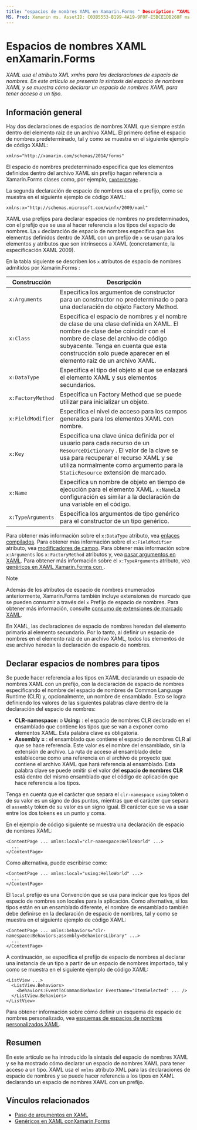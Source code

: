 ```yaml
---
title: "espacios de nombres XAML en Xamarin.Forms " Description: "XAML usa el atributo XML xmlns para las declaraciones de espacios de nombres. En este artículo se presenta la sintaxis del espacio de nombres XAML y se muestra cómo declarar un espacio de nombres XAML para tener acceso a un tipo. "
MS. Prod: Xamarin ms. AssetID: C03B5553-B199-4A19-9F0F-E5BCE1DB268F ms. Technology: Xamarin-Forms Author: davidbritch ms. Author: dabritch ms. Date: 08/21/2018 no-LOC: [ Xamarin.Forms , Xamarin.Essentials ]
---
```


# <a name="xaml-namespaces-in-xamarinforms"></a>Espacios de nombres XAML enXamarin.Forms

_XAML usa el atributo XML xmlns para las declaraciones de espacio de nombres. En este artículo se presenta la sintaxis del espacio de nombres XAML y se muestra cómo declarar un espacio de nombres XAML para tener acceso a un tipo._

## <a name="overview"></a>Información general

Hay dos declaraciones de espacios de nombres XAML que siempre están dentro del elemento raíz de un archivo XAML. El primero define el espacio de nombres predeterminado, tal y como se muestra en el siguiente ejemplo de código XAML:

```xaml
xmlns="http://xamarin.com/schemas/2014/forms"
```

El espacio de nombres predeterminado especifica que los elementos definidos dentro del archivo XAML sin prefijo hagan referencia a Xamarin.Forms clases como, por ejemplo, [`ContentPage`](xref:Xamarin.Forms.ContentPage) .

La segunda declaración de espacio de nombres usa el `x` prefijo, como se muestra en el siguiente ejemplo de código XAML:

```xaml
xmlns:x="http://schemas.microsoft.com/winfx/2009/xaml"
```

XAML usa prefijos para declarar espacios de nombres no predeterminados, con el prefijo que se usa al hacer referencia a los tipos del espacio de nombres. La `x` declaración de espacio de nombres especifica que los elementos definidos dentro de XAML con un prefijo de `x` se usan para los elementos y atributos que son intrínsecos a XAML (concretamente, la especificación XAML 2009).

En la tabla siguiente se describen los `x` atributos de espacio de nombres admitidos por Xamarin.Forms :

|Construcción|Descripción|
|--- |--- |
|`x:Arguments`|Especifica los argumentos de constructor para un constructor no predeterminado o para una declaración de objeto Factory Method.|
|`x:Class`|Especifica el espacio de nombres y el nombre de clase de una clase definida en XAML. El nombre de clase debe coincidir con el nombre de clase del archivo de código subyacente. Tenga en cuenta que esta construcción solo puede aparecer en el elemento raíz de un archivo XAML.|
|`x:DataType`|Especifica el tipo del objeto al que se enlazará el elemento XAML y sus elementos secundarios.|
|`x:FactoryMethod`|Especifica un Factory Method que se puede utilizar para inicializar un objeto.|
|`x:FieldModifier`|Especifica el nivel de acceso para los campos generados para los elementos XAML con nombre.|
|`x:Key`|Especifica una clave única definida por el usuario para cada recurso de un `ResourceDictionary` . El valor de la clave se usa para recuperar el recurso XAML y se utiliza normalmente como argumento para la `StaticResource` extensión de marcado.|
|`x:Name`|Especifica un nombre de objeto en tiempo de ejecución para el elemento XAML. `x:Name`La configuración es similar a la declaración de una variable en el código.|
|`x:TypeArguments`|Especifica los argumentos de tipo genérico para el constructor de un tipo genérico.|

Para obtener más información sobre el `x:DataType` atributo, vea [enlaces compilados](~/xamarin-forms/app-fundamentals/data-binding/compiled-bindings.md). Para obtener más información sobre el `x:FieldModifier` atributo, vea [modificadores de campo](~/xamarin-forms/xaml/field-modifiers.md). Para obtener más información sobre `x:Arguments` los `x:FactoryMethod` atributos y, vea [pasar argumentos en XAML](~/xamarin-forms/xaml/passing-arguments.md). Para obtener más información sobre el `x:TypeArguments` atributo, vea [genéricos en XAML Xamarin.Forms con ](generics.md).

> [!NOTE]
> Además de los atributos de espacio de nombres enumerados anteriormente, Xamarin.Forms también incluye extensiones de marcado que se pueden consumir a través del `x` Prefijo de espacio de nombres. Para obtener más información, consulte [consumo de extensiones de marcado XAML](~/xamarin-forms/xaml/markup-extensions/consuming.md).

En XAML, las declaraciones de espacio de nombres heredan del elemento primario al elemento secundario. Por lo tanto, al definir un espacio de nombres en el elemento raíz de un archivo XAML, todos los elementos de ese archivo heredan la declaración de espacio de nombres.

## <a name="declaring-namespaces-for-types"></a>Declarar espacios de nombres para tipos

Se puede hacer referencia a los tipos en XAML declarando un espacio de nombres XAML con un prefijo, con la declaración de espacio de nombres especificando el nombre del espacio de nombres de Common Language Runtime (CLR) y, opcionalmente, un nombre de ensamblado. Esto se logra definiendo los valores de las siguientes palabras clave dentro de la declaración del espacio de nombres:

- **CLR-namespace:** o **Using:** : el espacio de nombres CLR declarado en el ensamblado que contiene los tipos que se van a exponer como elementos XAML. Esta palabra clave es obligatoria.
- **Assembly =** : el ensamblado que contiene el espacio de nombres CLR al que se hace referencia. Este valor es el nombre del ensamblado, sin la extensión de archivo. La ruta de acceso al ensamblado debe establecerse como una referencia en el archivo de proyecto que contiene el archivo XAML que hará referencia al ensamblado. Esta palabra clave se puede omitir si el valor del **espacio de nombres CLR** está dentro del mismo ensamblado que el código de aplicación que hace referencia a los tipos.

Tenga en cuenta que el carácter que separa el `clr-namespace` `using` token o de su valor es un signo de dos puntos, mientras que el carácter que separa el `assembly` token de su valor es un signo igual. El carácter que se va a usar entre los dos tokens es un punto y coma.

En el ejemplo de código siguiente se muestra una declaración de espacio de nombres XAML:

```xaml
<ContentPage ... xmlns:local="clr-namespace:HelloWorld" ...>
  ...
</ContentPage>
```

Como alternativa, puede escribirse como:

```xaml
<ContentPage ... xmlns:local="using:HelloWorld" ...>
  ...
</ContentPage>
```

El `local` prefijo es una Convención que se usa para indicar que los tipos del espacio de nombres son locales para la aplicación. Como alternativa, si los tipos están en un ensamblado diferente, el nombre de ensamblado también debe definirse en la declaración de espacio de nombres, tal y como se muestra en el siguiente ejemplo de código XAML:

```xaml
<ContentPage ... xmlns:behaviors="clr-namespace:Behaviors;assembly=BehaviorsLibrary" ...>
  ...
</ContentPage>
```

A continuación, se especifica el prefijo de espacio de nombres al declarar una instancia de un tipo a partir de un espacio de nombres importado, tal y como se muestra en el siguiente ejemplo de código XAML:

```xaml
<ListView ...>
  <ListView.Behaviors>
    <behaviors:EventToCommandBehavior EventName="ItemSelected" ... />
  </ListView.Behaviors>
</ListView>
```

Para obtener información sobre cómo definir un esquema de espacio de nombres personalizado, vea [esquemas de espacios de nombres personalizados XAML](custom-namespace-schemas.md).

## <a name="summary"></a>Resumen

En este artículo se ha introducido la sintaxis del espacio de nombres XAML y se ha mostrado cómo declarar un espacio de nombres XAML para tener acceso a un tipo. XAML usa el `xmlns` atributo XML para las declaraciones de espacio de nombres y se puede hacer referencia a los tipos en XAML declarando un espacio de nombres XAML con un prefijo.

## <a name="related-links"></a>Vínculos relacionados

- [Paso de argumentos en XAML](~/xamarin-forms/xaml/passing-arguments.md)
- [Genéricos en XAML conXamarin.Forms](generics.md)
